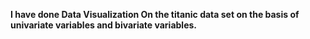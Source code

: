 **I have done Data Visualization On the titanic data set on the basis of univariate variables and bivariate variables.**
